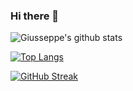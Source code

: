 ### Hi there 👋

<!--
**ErichGiusseppe/ErichGiusseppe** is a ✨ _special_ ✨ repository because its `README.md` (this file) appears on your GitHub profile.

Here are some ideas to get you started:

- 🔭 I’m currently working on ...
- 🌱 I’m currently learning ...
- 👯 I’m looking to collaborate on ...
- 🤔 I’m looking for help with ...
- 💬 Ask me about ...
- 📫 How to reach me: ...
- 😄 Pronouns: ...
- ⚡ Fun fact: ...
-->

![Giusseppe's github stats](https://github-readme-stats.vercel.app/api?username=ErichGiusseppe)

[![Top Langs](https://github-readme-stats.vercel.app/api/top-langs/?username=ErichGiusseppe)](https://github.com/ErichGiusseppe/github-readme-stats)

[![GitHub Streak](https://github-readme-streak-stats.herokuapp.com?user=ErichGiusseppe&theme=midnight-purple&date_format=M%20j%5B%2C%20Y%5D)](https://git.io/streak-stats)

